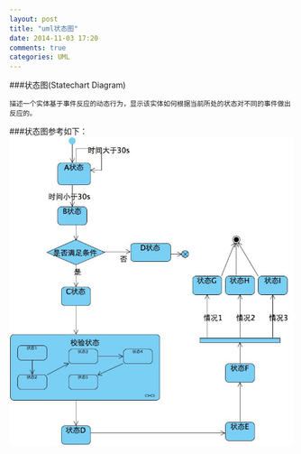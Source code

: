 ```yaml
---
layout: post
title: "uml状态图"
date: 2014-11-03 17:20
comments: true
categories: UML
---
```


###状态图(Statechart Diagram)
    
    描述一个实体基于事件反应的动态行为，显示该实体如何根据当前所处的状态对不同的事件做出反应的。 

<!--more-->

###状态图参考如下：
![image](/images/post/2014-11-03-uml-zhuang-tai-tu/state_diagram.jpg)

